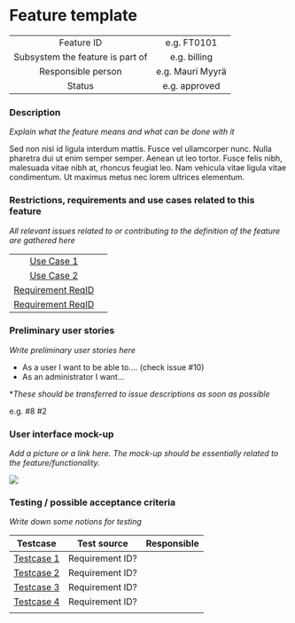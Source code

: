 # Feature template

| | |
|:-:|:-:|
| Feature ID | e.g. FT0101 |
| Subsystem the feature is part of | e.g. billing |
| Responsible person | e.g. Mauri Myyrä |
| Status | e.g. approved |

### Description

*Explain what the feature means and what can be done with it*

Sed non nisi id ligula interdum mattis. Fusce vel ullamcorper nunc. Nulla pharetra dui ut enim semper semper. 
Aenean ut leo tortor. Fusce felis nibh, malesuada vitae nibh at, rhoncus feugiat leo. Nam vehicula vitae ligula 
vitae condimentum. Ut maximus metus nec lorem ultrices elementum.


### Restrictions, requirements and use cases related to this feature

*All relevant issues related to or contributing to the definition of the feature are gathered here*

| | |
|:-:|:-:|
| [Use Case 1]() | |
| [Use Case 2]() | |
| [Requirement ReqID]() |  |
| [Requirement ReqID]() |  |

### Preliminary user stories

*Write preliminary user stories here*

* As a user I want to be able to.... (check issue #10)
* As an administrator I want...


**These should be transferred to issue descriptions as soon as possible*

e.g. #8 #2


### User interface mock-up 

*Add a picture or a link here. The mock-up should be essentially related to the feature/functionality.*

![](https://openclipart.org/image/300px/svg_to_png/247488/1461589195.png)


### Testing / possible acceptance criteria

*Write down some notions for testing*

| Testcase   | Test source  | Responsible  |
|:-: | :-:|:-:|
| [Testcase 1]()  | Requirement ID?   |   |
| [Testcase 2]()  | Requirement ID?   |   |
| [Testcase 3]()  | Requirement ID?   |   |
| [Testcase 4]()  | Requirement ID?   |   |
| | |





